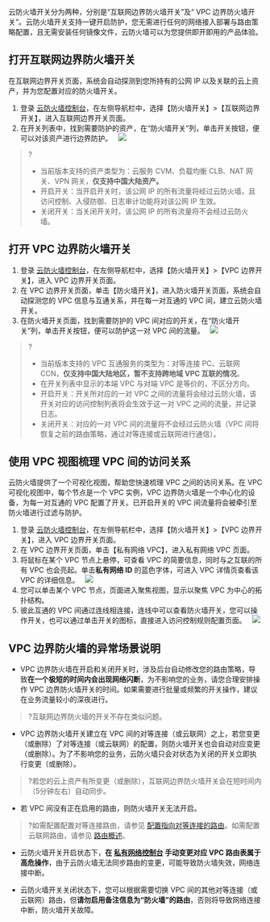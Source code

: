 云防火墙开关分为两种，分别是“互联网边界防火墙开关”及“ VPC 边界防火墙开关”。云防火墙开关支持一键开启防护，您无需进行任何的网络接入部署与路由策略配置，且无需安装任何镜像文件，云防火墙可以为您提供即开即用的产品体验。

## 打开互联网边界防火墙开关
在互联网边界开关页面，系统会自动探测到您所持有的公网 IP 以及关联的云上资产，并为您配置对应的防火墙开关。
1. 登录 [云防火墙控制台](https://console.cloud.tencent.com/cfw/switch/internet)，在左侧导航栏中，选择【防火墙开关】>【互联网边界开关】，进入互联网边界开关页面。
2. 在开关列表中，找到需要防护的资产，在“防火墙开关”列，单击开关按钮，便可以对该资产进行边界防护。
&nbsp;
![](https://main.qcloudimg.com/raw/840c46d0c73115befdf7dc338557c886.png)

>?
>- 当前版本支持的资产类型为：云服务 CVM、负载均衡 CLB、NAT 网关、VPN 网关，<strong>仅支持中国大陆资产。</strong>
>- 开启开关：当开启开关时，该公网 IP 的所有流量将经过云防火墙，且访问控制、入侵防御、日志审计功能将对该公网 IP 生效。
>- 关闭开关：当关闭开关时，该公网 IP 的所有流量将不会经过云防火墙。
>

## 打开 VPC 边界防火墙开关

1. 登录 [云防火墙控制台](https://console.cloud.tencent.com/cfw/switch/vpc)，在左侧导航栏中，选择【防火墙开关】>【VPC 边界开关】，进入 VPC 边界开关页面。
2. 在  VPC 边界开关页面，单击【防火墙开关】，进入防火墙开关页面，系统会自动探测您的 VPC 信息与互通关系，并在每一对互通的 VPC 间，建立云防火墙开关。
3. 在防火墙开关页面，找到需要防护的 VPC 间对应的开关，在“防火墙开关”列，单击开关按钮，便可以防护这一对 VPC 间的流量。
&nbsp;
![](https://main.qcloudimg.com/raw/54ff7eb8e7f5f89983d3a3a985f27436.png)

>?
>- 当前版本支持的 VPC 互通服务的类型为：对等连接 PC、云联网 CCN，<strong>仅支持中国大陆地区，暂不支持跨地域 VPC 互联的情况</strong>。
>- 在开关列表中显示的本端 VPC 与对端 VPC 是等价的，不区分方向。</li>
>- 开启开关：开关所对应的一对 VPC 之间的流量将会经过云防火墙，该开关对应的访问控制列表将会生效于这一对 VPC 之间的流量，并记录日志。</li>
>- 关闭开关：对应的一对 VPC 间的流量将不会经过云防火墙（VPC 间将恢复之前的路由策略，通过对等连接或云联网进行通信）。

## 使用 VPC 视图梳理 VPC 间的访问关系
云防火墙提供了一个可视化视图，帮助您快速梳理 VPC 之间的访问关系。在 VPC 可视化视图中，每个节点是一个 VPC 实例，VPC 边界防火墙是一个中心化的设备，为每一对互通的 VPC 配置了开关。已开启开关的 VPC 间流量将会被牵引至防火墙进行过滤与防护。
1. 登录 [云防火墙控制台](https://console.cloud.tencent.com/cfw/switch/vpc)，在左侧导航栏中，选择【防火墙开关】>【VPC 边界开关】，进入 VPC 边界开关页面。
2. 在  VPC 边界开关页面，单击【私有网络 VPC】，进入私有网络 VPC 页面。
3. 将鼠标在某个 VPC 节点上悬停，可查看 VPC 的简要信息，同时与之互联的所有 VPC 也会亮起。单击**私有网络 ID** 的蓝色字体，可进入 VPC 详情页查看该 VPC 的详细信息。
&nbsp;
![](https://main.qcloudimg.com/raw/0ca764a89a94fbcbf3337113a382eeb5.png)
&nbsp;
4. 您可以单击某个 VPC 节点，页面进入聚焦视图，显示以聚焦 VPC 为中心的拓扑结构。
5. 彼此互通的 VPC 间通过连线相连接，连线中可以查看防火墙开关，您可以操作开关，也可以通过单击开关的图标，直接进入访问控制规则配置页面。
&nbsp;
![](https://main.qcloudimg.com/raw/0afc928690721149ed14838ba347f433.png)

## VPC 边界防火墙的异常场景说明
- VPC 边界防火墙在开启和关闭开关时，涉及后台自动修改您的路由策略，导致**在一个极短的时间内会出现网络闪断**，为不影响您的业务，请您合理安排操作 VPC 边界防火墙开关的时间。如果需要进行批量或频繁的开关操作，建议在业务流量较小的深夜进行。
>?互联网边界防火墙的开关不存在类似问题。
- VPC 边界防火墙开关建立在 VPC 间的对等连接（或云联网）之上，若您变更（或删除）了对等连接（或云联网）的配置，则防火墙开关也会自动对应变更（或删除）。为了不影响您的业务，云防火墙只会对状态为关闭的开关立即执行变更（或删除）。
>?若您的云上资产有所变更（或删除），互联网边界防火墙开关会在短时间内（5分钟左右）自动同步。
>
- 若 VPC 间没有正在启用的路由，则防火墙开关无法开启。
>?如需配置配置对等连接路由，请参见 [配置指向对等连接的路由](https://cloud.tencent.com/document/product/553/19696)。如需配置云联网路由，请参见 [路由概述](https://cloud.tencent.com/document/product/877/38801)。

- 云防火墙开关开启状态下，**在 [私有网络控制台](https://console.cloud.tencent.com/vpc/vpc?rid=1) 手动变更对应 VPC 路由表属于高危操作**，由于云防火墙无法同步路由的变更，可能导致防火墙失效，网络连接中断。

- 云防火墙开关关闭状态下，您可以根据需要切换 VPC 间的其他对等连接（或云联网）路由，但**请勿启用备注信息为“防火墙”的路由**，否则将导致网络连接中断，防火墙开关故障。
